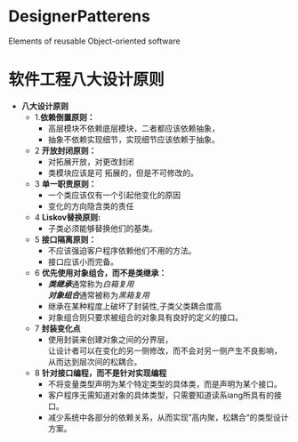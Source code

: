 # DesignerPatterens
Elements of reusable Object-oriented software
# 软件工程八大设计原则
+ **八大设计原则**
   + 1.**依赖倒置原则：**<br>
       * 高层模块不依赖底层模块，二者都应该依赖抽象，<br>
       * 抽象不依赖实现细节，实现细节应该依赖于抽象。
   + 2 **开放封闭原则：**<br>
       * 对拓展开放，对更改封闭<br>
       * 类模块应该是可 拓展的，但是不可修改的。
   + 3 **单一职责原则：**<br>
        * 一个类应该仅有一个引起他变化的原因<br>
        * 变化的方向隐含类的责任
   + 4 **Liskov替换原则:**<br>
        * 子类必须能够替换他们的基类。<br>
   + 5 **接口隔离原则：**<br>
        * 不应该强迫客户程序依赖他们不用的方法。<br>
        * 接口应该小而完备。
   + 6 **优先使用对象组合，而不是类继承：**<br>
        * ***类继承***通常称为*白箱复用*<br>***对象组合***通常被称为*黑箱复用*
        * 继承在某种程度上破坏了封装性,子类父类耦合度高
        * 对象组合则只要求被组合的对象具有良好的定义的接口。
    + 7 **封装变化点**<br>
        * 使用封装来创建对象之间的分界层，<br>让设计者可以在变化的另一侧修改，而不会对另一侧产生不良影响，<br>从而达到层次间的松耦合。
    + 8 **针对接口编程，而不是针对实现编程**<br>
        * 不将变量类型声明为某个特定类型的具体类，而是声明为某个接口。
        * 客户程序无需知道对象的具体类型，只需要知道读系iang所具有的接口。
        * 减少系统中各部分的依赖关系，从而实现”高内聚，松耦合“的类型设计方案。
   
